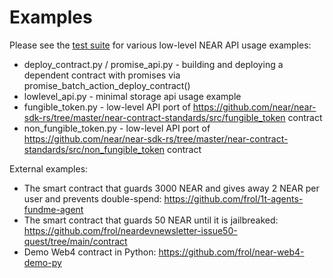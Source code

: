 Examples
========

Please see the [test suite](https://github.com/past-hypothesis/near-py-tool/blob/main/near_py_tool/tests) for various low-level NEAR API usage examples:
- deploy_contract.py / promise_api.py - building and deploying a dependent contract with promises via promise_batch_action_deploy_contract()
- lowlevel_api.py - minimal storage api usage example
- fungible_token.py - low-level API port of https://github.com/near/near-sdk-rs/tree/master/near-contract-standards/src/fungible_token contract
- non_fungible_token.py - low-level API port of https://github.com/near/near-sdk-rs/tree/master/near-contract-standards/src/non_fungible_token contract

External examples:
- The smart contract that guards 3000 NEAR and gives away 2 NEAR per user and prevents double-spend: https://github.com/frol/1t-agents-fundme-agent
- The smart contract that guards 50 NEAR until it is jailbreaked: https://github.com/frol/neardevnewsletter-issue50-quest/tree/main/contract
- Demo Web4 contract in Python: https://github.com/frol/near-web4-demo-py
